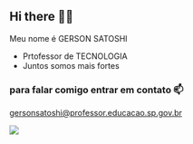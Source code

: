 ## Hi there 👋🎱

Meu nome é GERSON SATOSHI
- Prtofessor de TECNOLOGIA
- Juntos somos mais fortes


### para falar comigo entrar em contato 📫
gersonsatoshi@professor.educacao.sp.gov.br

![](https://tenor.com/pt-BR/view/black-clover-black-clover-movie-black-clover-sword-of-the-wizard-king-mahou-tei-no-ken-liebe-gif-15014083162250423716)


